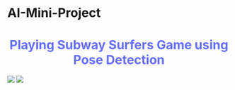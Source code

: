 # AI-Mini-Project

# **<center><font style="color:rgb(100,109,254)">Playing Subway Surfers Game using Pose Detection</font> </center>**


<img src='https://drive.google.com/uc?export=download&id=1Msiu4noiq5NKViqXX8TE-6sei6ycS1Xx'>

<img src='https://drive.google.com/uc?export=download&id=1bREfnsfCWjVyMRjXM0kI0V33kRQ7f_dY'>
